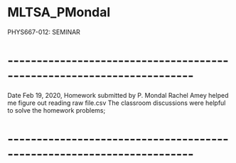 # MLTSA_PMondal
PHYS667-012: SEMINAR

# ----------------------------------------------------------------------
Date Feb 19, 2020,
Homework submitted by P. Mondal
Rachel Amey helped me figure out reading raw file.csv
The classroom discussions were helpful to solve the homework problems;
# ----------------------------------------------------------------------

